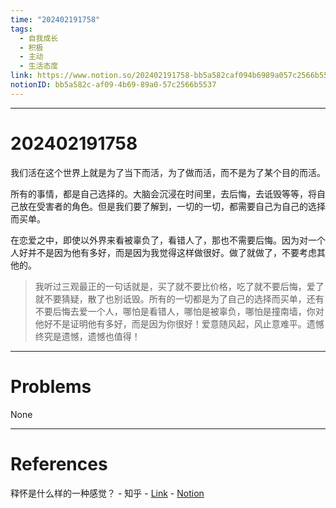 ```yaml
---
time: "202402191758"
tags:
  - 自我成长
  - 积极
  - 主动
  - 生活态度
link: https://www.notion.so/202402191758-bb5a582caf094b6989a057c2566b5537
notionID: bb5a582c-af09-4b69-89a0-57c2566b5537
---
```


--- 
# 202402191758

我们活在这个世界上就是为了当下而活，为了做而活，而不是为了某个目的而活。

所有的事情，都是自己选择的。大脑会沉浸在时间里，去后悔，去诋毁等等，将自己放在受害者的角色。但是我们要了解到，一切的一切，都需要自己为自己的选择而买单。

在恋爱之中，即使以外界来看被辜负了，看错人了，那也不需要后悔。因为对一个人好并不是因为他有多好，而是因为我觉得这样做很好。做了就做了，不要考虑其他的。

> 我听过三观最正的一句话就是，买了就不要比价格，吃了就不要后悔，爱了就不要猜疑，散了也别诋毁。所有的一切都是为了自己的选择而买单，还有不要后悔去爱一个人，哪怕是看错人，哪怕是被辜负，哪怕是撞南墙，你对他好不是证明他有多好，而是因为你很好！爱意随风起，风止意难平。遗憾终究是遗憾，遗憾也值得！

---
# Problems

None

---
# References

释怀是什么样的一种感觉？ - 知乎 - [Link](https://www.zhihu.com/question/644670958/answer/3399401140) - [Notion](https://www.notion.so/57fefe8fc1564342bfcb27ef9a89d8f6?pvs=4)